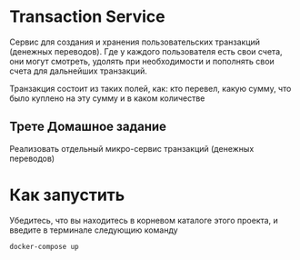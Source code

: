 # Transaction Service
Сервис для создания и хранения пользовательских транзакций (денежных переводов). 
Где у каждого пользователя есть свои счета, 
они могут смотреть, удолять при необходимости и пополнять свои счета для дальнейших транзакций.

Транзакция состоит из таких полей, как: кто перевел, какую сумму, что было куплено на эту сумму и в каком количестве
## Трете Домашное задание
Реализовать отдельный микро-сервис транзакций (денежных переводов)

# Как запустить
Убедитесь, что вы находитесь в корневом каталоге этого проекта, и введите в терминале следующию команду
```shell
docker-compose up
```